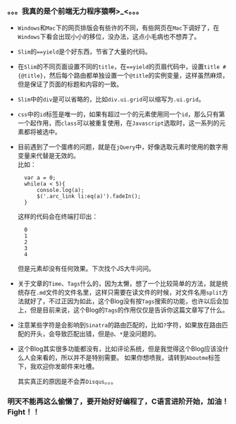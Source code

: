 ### 。。。我真的是个前端无力程序猿啊>_<。。。 
  
- `Windows`和`Mac`下的网页排版会有些许的不同，有些网页在`Mac`下调好了，在`Windows`下看会出现小小的移位，没办法，这点小毛病也不想弄了。  

- `Slim`的`==yield`是个好东西，节省了大量的代码。  

- 在`Slim`的不同页面设置不同的`title`，在`==yield`的页眉代码中，设置`title #{@title}`，然后每个路由都单独设置一个`@title`的实例变量，这样虽然麻烦，但是保证了页面的标题和内容的一致。  

- `Slim`中的`div`是可以省略的，比如`div.ui.grid`可以缩写为`.ui.grid`。  

- `css`中的`id`标签是唯一的，如果有超过一个的元素使用同一个`id`，那么只有第一个起作用，而`class`可以被重复使用，在`Javascript`选取时，这一系列的元素都将被选中。  

- 目前遇到了一个蛋疼的问题，就是在`jQuery`中，好像选取元素时使用的数字用变量来代替是无效的。  
比如：  
		
        var a = 0;
        while(a < 5){
            console.log(a);
            $('.arc_link li:eq(a)').fadeIn();
        }

	这样的代码会在终端打印出：
		
        0
        1
        2
        3
        4

	但是元素却没有任何效果。下次找个JS大牛问问。  

- 关于文章的`Time`、`Tags`什么的，因为太懒，想了一个比较简单的方法，就是统统存在`.md`文件的文件名里，这样只需要在读文件的时候，对文件名用`split`方法就好了，不过正因为如此，这个Blog没有按`Tags`搜索的功能，也许以后会加上，但是目前来说，这个Blog的`Tags`的作用仅仅是告诉你这篇文章写了什么。  

- 注意某些字符是会影响到`Sinatra`的路由匹配的，比如`?`字符，如果放在路由匹配的开头，会导致匹配出错，但是`@`、`*`是没问题的。  

- 这个Blog其实很多功能都没有，比如评论系统，但是我觉得这个Blog应该没什么人会来看的，所以并不是特别需要。 如果你想喷我，请转到`Aboutme`标签下，我欢迎你发邮件来吐槽。

  其实真正的原因是不会弄`Disqus`。。。  
  
### 明天不能再这么偷懒了，要开始好好编程了，C语言进阶开始，加油！Fight！！

